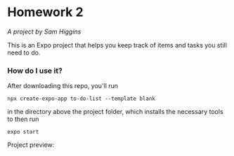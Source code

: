 # Homework 2

_A project by Sam Higgins_

This is an Expo project that helps you keep track of items and tasks you still need to do.

### How do I use it?

After downloading this repo, you'll run

```
npx create-expo-app to-do-list --template blank
```

in the directory above the project folder, which installs the necessary tools to then run

```
expo start
```

Project preview:
